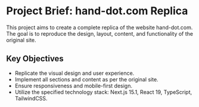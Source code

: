 # Project Brief: hand-dot.com Replica

This project aims to create a complete replica of the website hand-dot.com.
The goal is to reproduce the design, layout, content, and functionality of the original site.

## Key Objectives
- Replicate the visual design and user experience.
- Implement all sections and content as per the original site.
- Ensure responsiveness and mobile-first design.
- Utilize the specified technology stack: Next.js 15.1, React 19, TypeScript, TailwindCSS. 
